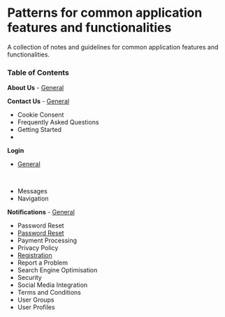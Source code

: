 # Patterns for common application features and functionalities

A collection of notes and guidelines for common application features and functionalities.

### Table of Contents

**About Us**
    - [General](https://github.com/sfvicente/PatternsForCommonApplicationFeaturesAndFunctionalities/blob/master/Docs/AboutUs/AboutUs-General.md)

**Contact Us**
    - [General](https://github.com/sfvicente/PatternsForCommonApplicationFeaturesAndFunctionalities/blob/master/Docs/ContactUs/ContactUs-General.md)

- Cookie Consent
- Frequently Asked Questions
- Getting Started
- 

 **Login**

 - [General](https://github.com/sfvicente/PatternsForCommonApplicationFeaturesAndFunctionalities/blob/master/Docs/Login/Login-General.md)
 <br>

- Messages
- Navigation

**Notifications**
    - [General](https://github.com/sfvicente/PatternsForCommonApplicationFeaturesAndFunctionalities/blob/master/Docs/Notifications/Notifications-General.md)

- Password Reset
- [Password Reset](https://github.com/sfvicente/PatternsForCommonApplicationFeaturesAndFunctionalities/blob/master/Docs/PasswordReset/PasswordReset.md)
- Payment Processing
- Privacy Policy
- [Registration](https://github.com/sfvicente/PatternsForCommonApplicationFeaturesAndFunctionalities/blob/master/Docs/Registration/Registration.md)
- Report a Problem
- Search Engine Optimisation
- Security
- Social Media Integration
- Terms and Conditions
- User Groups
- User Profiles